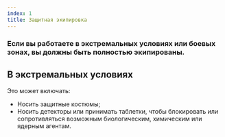 ```yaml
---
index: 1
title: Защитная экипировка
---
```

### Если вы работаете в экстремальных условиях или боевых зонах, вы должны быть полностью экипированы.

## В экстремальных условиях

Это может включать:

*   Носить защитные костюмы;
*   Носить детекторы или принимать таблетки, чтобы блокировать или сопротивляться возможным биологическим, химическим или ядерным агентам.